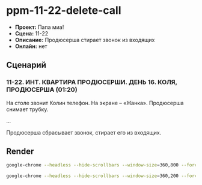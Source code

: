 # ppm-11-22-delete-call

- **Проект:** Папа миа!
- **Сцена:** 11-22
- **Описание:** Продюсерша стирает звонок из входящих
- **Онлайн:** нет

## Сценарий

### 11-22. ИНТ. КВАРТИРА ПРОДЮСЕРШИ. ДЕНЬ 16. КОЛЯ, ПРОДЮСЕРША (01:20)

На столе звонит Колин телефон. На экране – «Жанка». Продюсерша снимает трубку.

...

Продюсерша сбрасывает звонок, стирает его из входящих.

## Render

```bash
google-chrome --headless --hide-scrollbars --window-size=360,800 --force-device-scale-factor=2 --screenshot=../../out/ppm-11-22-delete-call_v01.png http://localhost:5173/

google-chrome --headless --hide-scrollbars --window-size=360,200 --force-device-scale-factor=2 --screenshot=../../out/ppm-11-22-delete-call_v01_menu.png http://localhost:5173/menu
```
